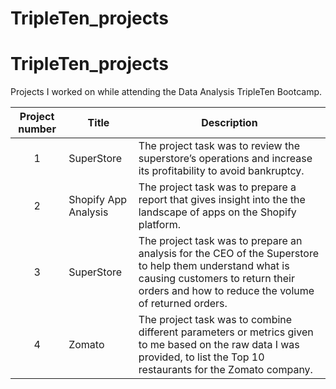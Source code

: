 # TripleTen_projects
# TripleTen_projects
Projects I worked on while attending the Data Analysis TripleTen Bootcamp.


| Project number | Title | Description |
| :-----------: | ----------- |----------- |
| 1 | SuperStore| The project task was to review the superstore’s operations and increase its profitability to avoid bankruptcy. |
| 2 | Shopify App Analysis | The project task was to prepare a report that gives insight into the the landscape of apps on the Shopify platform. |
| 3 | SuperStore | The project task was to prepare an analysis for the CEO of the Superstore to help them understand what is causing customers to return their orders and how to reduce the volume of returned orders. |
| 4 | Zomato| The project task was to combine different parameters or metrics given to me based on the raw data I was provided, to list the Top 10 restaurants for the Zomato company.|
